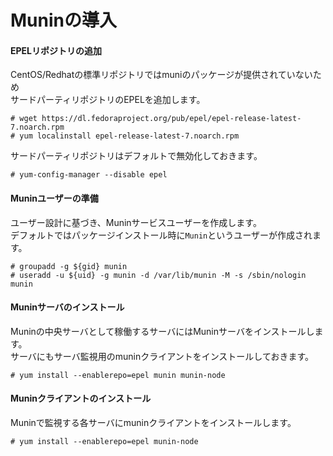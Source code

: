 # Muninの導入

#### EPELリポジトリの追加
CentOS/Redhatの標準リポジトリではmuniのパッケージが提供されていないため  
サードパーティリポジトリのEPELを追加します。  

```
# wget https://dl.fedoraproject.org/pub/epel/epel-release-latest-7.noarch.rpm
# yum localinstall epel-release-latest-7.noarch.rpm
```

サードパーティリポジトリはデフォルトで無効化しておきます。  

```
# yum-config-manager --disable epel
```

#### Muninユーザーの準備
ユーザー設計に基づき、Muninサービスユーザーを作成します。  
デフォルトではパッケージインストール時に`Munin`というユーザーが作成されます。  

```
# groupadd -g ${gid} munin
# useradd -u ${uid} -g munin -d /var/lib/munin -M -s /sbin/nologin munin
```

#### Muninサーバのインストール
Muninの中央サーバとして稼働するサーバにはMuninサーバをインストールします。  
サーバにもサーバ監視用のmuninクライアントをインストールしておきます。  

```
# yum install --enablerepo=epel munin munin-node 
```

#### Muninクライアントのインストール
Muninで監視する各サーバにmuninクライアントをインストールします。  

```
# yum install --enablerepo=epel munin-node
```

